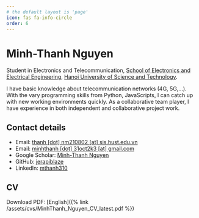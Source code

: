```yaml
---
# the default layout is 'page'
icon: fas fa-info-circle
order: 6
---
```


Minh-Thanh Nguyen
=================

Student in Electronics and Telecommunication, <a target="_blank" href="https://seee.hust.edu.vn/en">School of Electronics and Electrical Engineering</a>, <a target="_blank" href="https://hust.edu.vn/en/">Hanoi University of Science and Technology</a>.

I have basic knowledge about telecommunication networks (4G, 5G,...). With the vary programming skills from Python, JavaScripts, I can catch up with new working environments quickly. As a collaborative team player, I have experience in both independent and collaborative project work.

## Contact details

- <i class="fa-solid fa-envelope"></i> Email: <a target="_blank" href="mailto:thanh.nm210802@sis.hust.edu.vn">thanh [dot] nm210802 [at] sis.hust.edu.vn</a>
- <i class="fa-solid fa-envelope"></i> Email: <a target="_blank" href="mailto:minhthanh.31oct2k3@gmail.com">minhthanh [dot] 31oct2k3 [at] gmail.com</a>
- <i class="fa-brands fa-google-scholar"></i> Google Scholar: <a target="_blank" href="https://scholar.google.com/citations?user=ie6HdJgAAAAJ">Minh-Thanh Nguyen</a>
- <i class="fa-brands fa-github"></i> GitHub: <a target="_blank" href="https://github.com/jerapiblaze">jerapiblaze</a>
- <i class="fa-brands fa-linkedin"></i> LinkedIn: <a target="_blank" href="https://www.linkedin.com/in/mthanh310/">mthanh310</a>

## CV

Download PDF: [English]({% link /assets/cvs/MinhThanh_Nguyen_CV_latest.pdf %})
